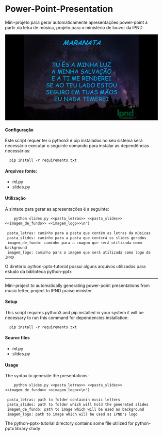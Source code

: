# Power-Point-Presentation

Mini-projeto para gerar automaticamente apresentações power-point a partir da letra de música, projeto para o ministério de louvor da IPND

<p align="center">
    <img src="https://raw.githubusercontent.com/JonasFreireAlcantara/Power-Point-Presentation/master/screenshot_slide.png" width="550">
</p>

#### Configuração
Este script requer ter o python3 e pip instalados no seu sistema
será necessário executar o seguinte comando para instalar as dependências necessárias:
```shell script
  pip install -r requirements.txt
```

#### Arquivos fonte:
* ml.py
* slides.py


#### Utilização

A sintaxe para gerar as apresentações é a seguinte:
```shell script
    python slides.py <<pasta_letras>> <<pasta_slides>> <<imagem_de_fundo>> <<imagem_logo>>\n')

 pasta_letras: caminho para a pasta que contém as letras da músicas
 pasta_slides: caminho para a pasta que conterá os slides gerados 
 imagem_de_fundo: caminho para a imagem que será utilizada como background
 imagem_logo: caminho para a imagem que será utilizada como logo da IPND
```
O diretório python-pptx-tutorial possui alguns arquivos utilizados para estudo da biblioteca python-pptx

-----------------------------------------

Mini-project to automatically generating power-point presentations from music letter, project to IPND praise minister

#### Setup
This script requires python3 and pip installed in your system
it will be necessary to run this command for dependencies installation:
```shell script
  pip install -r requirements.txt
```

#### Source files
* ml.py
* slides.py

#### Usage

The syntax to generate the presentations:
```shell script
    python slides.py <<pasta_letras>> <<pasta_slides>> <<imagem_de_fundo>> <<imagem_logo>>\n')

 pasta_letras: path to folder containin music letters
 pasta_slides: path to folder which will hold the generated slides 
 imagem_de_fundo: path to image which will be used as background
 imagem_logo: path to image which will be used as IPND's logo
```

The python-pptx-tutorial directory contains some file utilized for python-pptx library study
